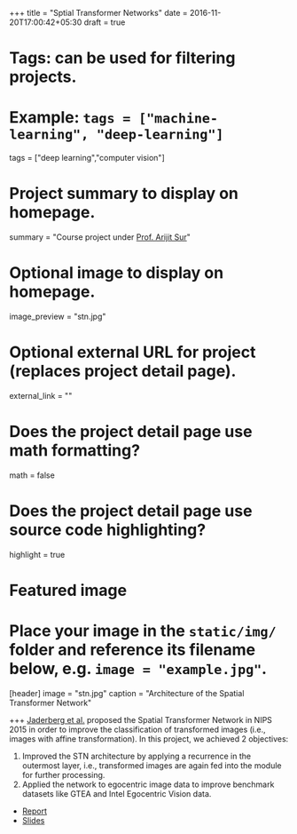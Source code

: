 +++
title = "Sptial Transformer Networks"
date = 2016-11-20T17:00:42+05:30
draft = true

# Tags: can be used for filtering projects.
# Example: `tags = ["machine-learning", "deep-learning"]`
tags = ["deep learning","computer vision"]

# Project summary to display on homepage.
summary = "Course project under [Prof. Arijit Sur](https://www.iitg.ac.in/arijit/)"

# Optional image to display on homepage.
image_preview = "stn.jpg"

# Optional external URL for project (replaces project detail page).
external_link = ""

# Does the project detail page use math formatting?
math = false

# Does the project detail page use source code highlighting?
highlight = true

# Featured image
# Place your image in the `static/img/` folder and reference its filename below, e.g. `image = "example.jpg"`.
[header]
image = "stn.jpg"
caption = "Architecture of the Spatial Transformer Network"

+++
[Jaderberg et al.](https://papers.nips.cc/paper/5854-spatial-transformer-networks.pdf) proposed the Spatial Transformer Network in NIPS 2015 in order to improve the classification of transformed images (i.e., images with affine transformation). In this project, we achieved 2 objectives:

1. Improved the STN architecture by applying a recurrence in the outermost layer, i.e., transformed images are again fed into the module for further processing.
2. Applied the network to egocentric image data to improve benchmark datasets like GTEA and Intel Egocentric Vision data.

* [Report](report/stn.pdf)
* [Slides](ppt/stn.pdf)